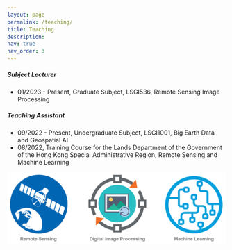 ```yaml
---
layout: page
permalink: /teaching/
title: Teaching
description: 
nav: true
nav_order: 3
---
```


##### **Subject Lecturer**  

- 01/2023 - Present,  Graduate Subject, LSGI536, Remote Sensing Image Processing

##### **Teaching Assistant**  

- 09/2022 - Present, Undergraduate Subject, LSGI1001, Big Earth Data and Geospatial AI
- 08/2022, Training Course for the Lands Department of the Government of the Hong Kong Special Administrative Region, Remote Sensing and Machine Learning



<div align=left><img src="../assets/img/teaching_area.png" alt="Teaching Area" width="650"/></div>

